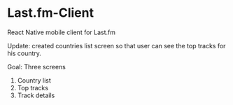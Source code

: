 # Last.fm-Client

React Native mobile client for Last.fm

Update: created countries list screen so that user can see the top tracks for his country.

Goal: Three screens

1. Country list
2. Top tracks
3. Track details